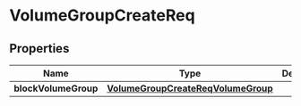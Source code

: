 # VolumeGroupCreateReq

## Properties
Name | Type | Description | Notes
------------ | ------------- | ------------- | -------------
**blockVolumeGroup** | [**VolumeGroupCreateReqVolumeGroup**](VolumeGroupCreateReqVolumeGroup.md) |  | 
